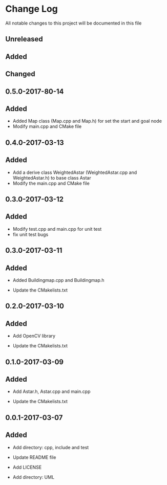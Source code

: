 # Change Log

All notable changes to this project will be documented in this file

## Unreleased

## Added


## Changed

## 0.5.0-2017-80-14

## Added

* Added Map class (Map.cpp and Map.h) for set the start and goal node
* Modify main.cpp and CMake file

## 0.4.0-2017-03-13

## Added
 * Add a derive class WeightedAstar (WeightedAstar.cpp and WeightedAstar.h) to base class Astar
 * Modify the main.cpp and CMake file

## 0.3.0-2017-03-12

## Added

* Modify test.cpp and main.cpp for unit test
* fix unit test bugs

## 0.3.0-2017-03-11

## Added

* Added Buildingmap.cpp and Buildingmap.h

* Update the CMakelists.txt

## 0.2.0-2017-03-10

## Added

* Add OpenCV library

* Update the CMakelists.txt


## 0.1.0-2017-03-09

## Added

* Add Astar.h, Astar.cpp and main.cpp

* Update the CMakelists.txt


## 0.0.1-2017-03-07

## Added

* Add directory: cpp, include and test

* Update README file

* Add LICENSE

* Add directory: UML
